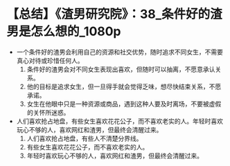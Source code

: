 # 【总结】《渣男研究院》：38_条件好的渣男是怎么想的_1080p

-   一个条件好的渣男会利用自己的资源和社交优势，随时追求不同女生，不需要真心对待或珍惜任何人。
    1.  条件好的渣男会对不同女生表现出喜欢，但随时可以抽离，不愿意承认关系。
    2.  他的目标是追求女生，但一旦得手就会觉得乏味，想尽快结束关系，不愿承诺。
    3.  女生在他眼中只是一种资源或商品，遇到这种人要及时离场，不要被虚假的关怀所迷惑。
-   人们喜欢抢占地盘，有些女生喜欢花花公子，而不喜欢老实的人。年轻时喜欢玩心不够的人，喜欢网红和渣男，但最终会清醒过来。
    1.  人们喜欢抢占地盘，有些人不清楚分界线。
    2.  有些女生喜欢花花公子，而不喜欢老实的人。
    3.  年轻时喜欢玩心不够的人，喜欢网红和渣男，但最终会清醒过来。